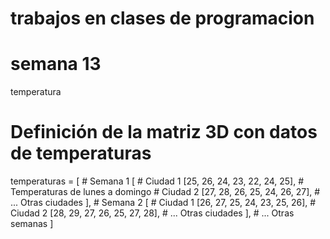 # trabajos en clases de programacion
# semana 13
 temperatura
# Definición de la matriz 3D con datos de temperaturas
temperaturas = [
    # Semana 1
    [
        # Ciudad 1
        [25, 26, 24, 23, 22, 24, 25],  # Temperaturas de lunes a domingo
        # Ciudad 2
        [27, 28, 26, 25, 24, 26, 27],
        # ... Otras ciudades
    ],
    # Semana 2
    [
        # Ciudad 1
        [26, 27, 25, 24, 23, 25, 26],
        # Ciudad 2
        [28, 29, 27, 26, 25, 27, 28],
        # ... Otras ciudades
    ],
    # ... Otras semanas
]

